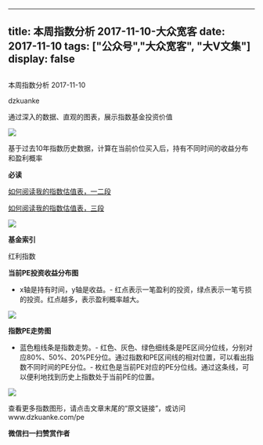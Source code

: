 
---
title:   本周指数分析 2017-11-10-大众宽客
date: 2017-11-10
tags: ["公众号","大众宽客", "大V文集"]
display: false
---


## 



本周指数分析 2017-11-10




dzkuanke




通过深入的数据、直观的图表，展示指数基金投资价值


<img data-s="300,640" data-type="jpeg" src="https://mmbiz.qpic.cn/mmbiz_jpg/PKw3FQPmhIhbrcpKc4byib7EBUdp0PQNskcC5KptenwS8mjecwaOkNUG1HkicNN9MFveic3buGOBIzicpibLvOUZQfg/0?wx_fmt=jpeg" data-copyright="0" style="" class="" data-ratio="0.7491666666666666" data-w="1200"/>

基于过去10年指数历史数据，计算在当前价位买入后，持有不同时间的收益分布和盈利概率



**必读**

[如何阅读我的指数估值表，一二段](http://mp.weixin.qq.com/s?__biz=MzAwMTc1MDcwNw==&amp;mid=2648272034&amp;idx=1&amp;sn=12b1858af175753f5ccebc0bc6c4cb4f&amp;chksm=82f92f7eb58ea668f844f51102599d20bb8730f438010159de83e85a4a34df3d44d568a9feb2&amp;scene=21#wechat_redirect)

[如何阅读我的指数估值表，三段](http://mp.weixin.qq.com/s?__biz=MzAwMTc1MDcwNw==&amp;mid=2648272039&amp;idx=1&amp;sn=09c59d023c3ce227046966f260777cd5&amp;chksm=82f92f7bb58ea66dab5c428c2205bd4dda180360b643b28a357ab3e73a38d19303124242ad4d&amp;scene=21#wechat_redirect)

<img data-s="300,640" data-type="png" src="https://mmbiz.qpic.cn/mmbiz_png/PKw3FQPmhIhbrcpKc4byib7EBUdp0PQNso1K9biac2FVXicJvXRSftjzQRVbYpd1aHiaicIOTN3TmOBACxoIHTcUCqg/0?wx_fmt=png" data-copyright="0" style="" class="" data-ratio="0.6222222222222222" data-w="1080"/>

**基金索引**

红利指数

**当前PE投资收益分布图**
- x轴是持有时间，y轴是收益。- 红点表示一笔盈利的投资，绿点表示一笔亏损的投资。红点越多，表示盈利概率越大。
<img data-s="300,640" data-type="png" src="https://mmbiz.qpic.cn/mmbiz_png/PKw3FQPmhIhbrcpKc4byib7EBUdp0PQNs2PheiaJlIHf7OmkuZ0t5WxQia5kzNrwT8MVzEsiarBLxTOWiaWYT9ibuCkQ/0?wx_fmt=png" data-copyright="0" style="" class="" data-ratio="0.6" data-w="720"/>

**指数PE走势图**
- 蓝色粗线条是指数走势。- 红色、灰色、绿色细线条是PE区间分位线，分别对应80%、50%、20%PE分位。通过指数和PE区间线的相对位置，可以看出指数不同时间的PE分位。- 枚红色是当前PE对应的PE分位线。通过这条线，可以便利地找到历史上指数处于当前PE的位置。
<img data-s="300,640" data-type="png" src="https://mmbiz.qpic.cn/mmbiz_png/PKw3FQPmhIhbrcpKc4byib7EBUdp0PQNsib9UtXsDamavibw5MkynN1pcgeHgejLP2n7iaZp6o48qtiaD4tzdRsFBzw/0?wx_fmt=png" data-copyright="0" style="" class="" data-ratio="0.6" data-w="720"/>



查看更多指数图形，请点击文章末尾的“原文链接”，或访问www.dzkuanke.com/pe


**微信扫一扫赞赏作者**
















